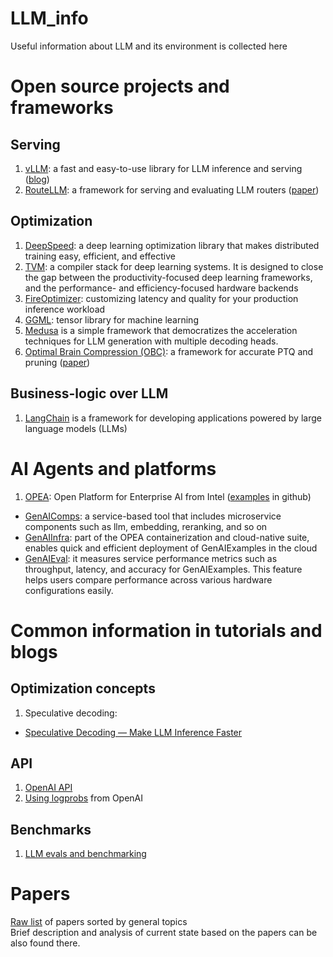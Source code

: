 # LLM_info
Useful information about LLM and its environment is collected here

# Open source projects and frameworks
## Serving
1. [vLLM](https://github.com/vllm-project/vllm): a fast and easy-to-use library for LLM inference and serving ([blog](https://blog.vllm.ai/2023/06/20/vllm.html))
2. [RouteLLM](https://github.com/lm-sys/RouteLLM): a framework for serving and evaluating LLM routers ([paper]())

## Optimization
1. [DeepSpeed](https://github.com/microsoft/DeepSpeed): a deep learning optimization library that makes distributed training easy, efficient, and effective
2. [TVM](https://github.com/apache/tvm): a compiler stack for deep learning systems. It is designed to close the gap between the productivity-focused deep learning frameworks, and the performance- and efficiency-focused hardware backends
3. [FireOptimizer](https://fireworks.ai/blog/fireoptimizer?utm_source=newsletter&utm_medium=email&utm_campaign=2024september): customizing latency and quality for your production inference workload
4. [GGML](https://github.com/ggerganov/ggml): tensor library for machine learning
5. [Medusa](https://github.com/FasterDecoding/Medusa) is a simple framework that democratizes the acceleration techniques for LLM generation with multiple decoding heads.
6. [Optimal Brain Compression (OBC)](https://github.com/IST-DASLab/OBC): a framework for accurate PTQ and pruning ([paper](https://github.com/vvchernov/LLM_info/blob/main/papers/common/OBC.pdf))

## Business-logic over LLM
1. [LangChain](https://github.com/langchain-ai/langchain) is a framework for developing applications powered by large language models (LLMs)

# AI Agents and platforms
1. [OPEA](https://www.intel.com/content/www/us/en/developer/articles/news/genai-project-opea-marks-1-0-release.html): Open Platform for Enterprise AI from Intel ([examples](https://github.com/opea-project/GenAIExamples) in github)
 - [GenAIComps](https://github.com/opea-project/GenAIComps): a service-based tool that includes microservice components such as llm, embedding, reranking, and so on
 - [GenAIInfra](https://github.com/opea-project/GenAIInfra): part of the OPEA containerization and cloud-native suite, enables quick and efficient deployment of GenAIExamples in the cloud
 - [GenAIEval](https://github.com/opea-project/GenAIEval): it measures service performance metrics such as throughput, latency, and accuracy for GenAIExamples. This feature helps users compare performance across various hardware configurations easily.

# Common information in tutorials and blogs

## Optimization concepts
1. Speculative decoding:
 - [Speculative Decoding — Make LLM Inference Faster](https://medium.com/ai-science/speculative-decoding-make-llm-inference-faster-c004501af120)

## API
1. [OpenAI API](https://platform.openai.com/docs/api-reference/introduction)
2. [Using logprobs](https://cookbook.openai.com/examples/using_logprobs) from OpenAI

## Benchmarks
1. [LLM evals and benchmarking](https://osanseviero.github.io/hackerllama/blog/posts/llm_evals/)

# Papers
[Raw list](https://github.com/vvchernov/LLM_info/blob/main/papers/README.md) of papers sorted by general topics<br />
Brief description and analysis of current state based on the papers can be also found there.
